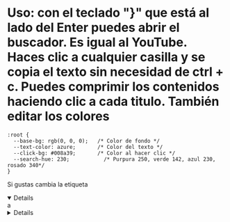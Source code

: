 # Uso: con el teclado "}" que está al lado del Enter puedes abrir el buscador. Es igual al YouTube. Haces clic a cualquier casilla y se copia el texto sin necesidad de ctrl + c. Puedes comprimir los contenidos haciendo clic a cada titulo. También editar los colores
    :root {
      --base-bg: rgb(0, 0, 0);   /* Color de fondo */
      --text-color: azure;       /* Color del texto */
      --click-bg: #008a39;       /* Color al hacer clic */
      --search-hue: 230;           /* Purpura 250, verde 142, azul 230, rosado 340*/
    }
Si gustas cambia la etiqueta <details open> a <details> para comprimir contenido o hacer un script para clave 🤷‍♂️.
# Descripción: Organiza cuentas y contraseñas pues.
# Instalación: No sé solo haces clic y se abre.
# Precaución: Verificar la fecha de caducidad. Guardar en un lugar fresco y seco. Evita exponerlos a temperaturas extremas, luz directa o fricción excesiva, ya que estos factores pueden debilitar el material y hacer que se rompa. Abrir el empaque con cuidado: Usa los dedos y no objetos afilados como tijeras o dientes para abrir el empaque, ya que podrías dañar. Aplicar correctamente bien ajustado dejando un espacio en la punta
# Licencia: la licencia cuesta 1000 soles acepto yape y pin 😊.
